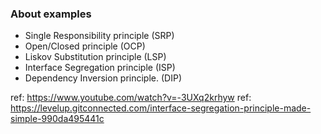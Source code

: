 ### About examples
- Single Responsibility principle (SRP)
- Open/Closed principle (OCP)
- Liskov Substitution principle (LSP)
- Interface Segregation principle (ISP)
- Dependency Inversion principle. (DIP)


ref: https://www.youtube.com/watch?v=-3UXq2krhyw
ref: https://levelup.gitconnected.com/interface-segregation-principle-made-simple-990da495441c
